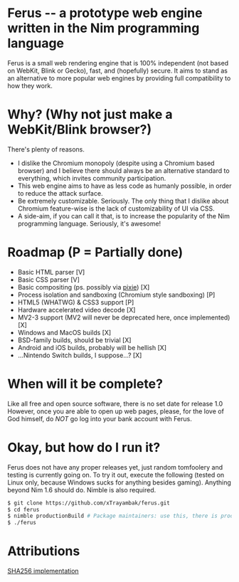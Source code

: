 # Ferus -- a prototype web engine written in the Nim programming language
Ferus is a small web rendering engine that is 100% independent (not based on WebKit, Blink or Gecko), fast, and (hopefully) secure. It aims to stand as an alternative to more popular web engines by providing full compatibility to how they work.

# Why? (Why not just make a WebKit/Blink browser?)
There's plenty of reasons.
- I dislike the Chromium monopoly (despite using a Chromium based browser) and I believe there should always be an alternative standard to everything, which invites community participation.
- This web engine aims to have as less code as humanly possible, in order to reduce the attack surface.
- Be extremely customizable. Seriously. The only thing that I dislike about Chromium feature-wise is the lack of customizability of UI via CSS.
- A side-aim, if you can call it that, is to increase the popularity of the Nim programming language. Seriously, it's awesome!

# Roadmap (P = Partially done)
- Basic HTML parser                                                               [V]
- Basic CSS parser                                                                [V]
- Basic compositing (ps. possibly via [pixie](https://github.com/treeform/pixie)) [X]
- Process isolation and sandboxing (Chromium style sandboxing)                    [P]
- HTML5 (WHATWG) & CSS3 support                                                   [P]
- Hardware accelerated video decode                                               [X]
- MV2-3 support (MV2 will never be deprecated here, once implemented)             [X]
- Windows and MacOS builds                                                        [X]
- BSD-family builds, should be trivial                                            [X]
- Android and iOS builds, probably will be hellish                                [X]
- ...Nintendo Switch builds, I suppose...?                                        [X]

# When will it be complete?
Like all free and open source software, there is no set date for release 1.0
However, once you are able to open up web pages, please, for the love of God himself, do *NOT*
go log into your bank account with Ferus.

# Okay, but how do I run it?
Ferus does not have any proper releases yet, just random tomfoolery and testing is currently going on. To try it out, execute the following (tested on Linux only, because Windows sucks for anything besides gaming).
Anything beyond Nim 1.6 should do. Nimble is also required.
```bash
$ git clone https://github.com/xTrayambak/ferus.git
$ cd ferus
$ nimble productionBuild # Package maintainers: use this, there is productionBuildDebug, but it is only for Ferus developers
$ ./ferus
```

# Attributions
[SHA256 implementation](https://github.com/jangko/nimSHA2/)
